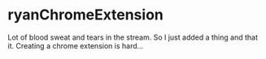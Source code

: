 # ryanChromeExtension
Lot of blood sweat and tears in the stream. So I just added a thing and that it. Creating a chrome extension is hard...
